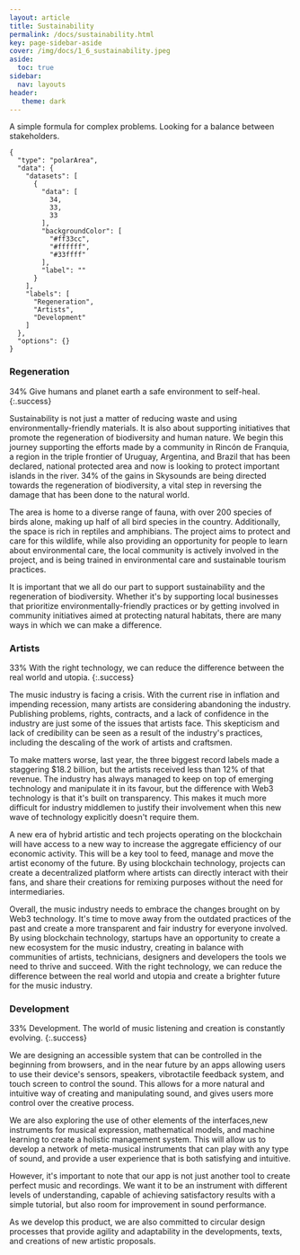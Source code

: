 ```yaml
---
layout: article
title: Sustainability
permalink: /docs/sustainability.html
key: page-sidebar-aside
cover: /img/docs/1_6_sustainability.jpeg
aside:
  toc: true
sidebar:
  nav: layouts
header:
   theme: dark
---
```

A simple formula for complex problems. Looking for a balance between stakeholders.  

```chart
{
  "type": "polarArea",
  "data": {
    "datasets": [
      {
        "data": [
          34,
          33,
          33
        ],
        "backgroundColor": [
          "#ff33cc",
          "#ffffff",
          "#33ffff"
        ],
        "label": ""
      }
    ],
    "labels": [
      "Regeneration",
      "Artists",
      "Development"
    ]
  },
  "options": {}
}
```
### Regeneration 
34% Give humans and planet earth a safe environment to self-heal.
{:.success} 

Sustainability is not just a matter of reducing waste and using environmentally-friendly materials. It is also about supporting initiatives that promote the regeneration of biodiversity and human nature. We begin this journey supporting the efforts made by a community in Rincón de Franquia, a region in the triple frontier of Uruguay, Argentina, and Brazil that has been declared, national protected area and now is looking to protect important islands in the river. 34% of the gains in Skysounds are being directed towards the regeneration of biodiversity, a vital step in reversing the damage that has been done to the natural world. 

The area is home to a diverse range of fauna, with over 200 species of birds alone, making up half of all bird species in the country. Additionally, the space is rich in reptiles and amphibians. The project aims to protect and care for this wildlife, while also providing an opportunity for people to learn about environmental care, the local community is actively involved in the project, and is being trained in environmental care and sustainable tourism practices. 

It is important that we all do our part to support sustainability and the regeneration of biodiversity. Whether it's by supporting local businesses that prioritize environmentally-friendly practices or by getting involved in community initiatives aimed at protecting natural habitats, there are many ways in which we can make a difference.

### Artists 

33% With the right technology, we can reduce the difference between the real world and utopia.
{:.success} 

The music industry is facing a crisis. With the current rise in inflation and impending recession, many artists are considering abandoning the industry. Publishing problems, rights, contracts, and a lack of confidence in the industry are just some of the issues that artists face. This skepticism and lack of credibility can be seen as a result of the industry's practices, including the descaling of the work of artists and craftsmen.

To make matters worse, last year, the three biggest record labels made a staggering $18.2 billion, but the artists received less than 12% of that revenue. The industry has always managed to keep on top of emerging technology and manipulate it in its favour, but the difference with Web3 technology is that it's built on transparency. This makes it much more difficult for industry middlemen to justify their involvement when this new wave of technology explicitly doesn't require them.

A new era of hybrid artistic and tech projects operating on the blockchain will have access to a new way to increase the aggregate efficiency of our economic activity. This will be a key tool to feed, manage and move the artist economy of the future. By using blockchain technology, projects can create a decentralized platform where artists can directly interact with their fans, and share their creations for remixing purposes without the need for intermediaries. 

Overall, the music industry needs to embrace the changes brought on by Web3 technology. It's time to move away from the outdated practices of the past and create a more transparent and fair industry for everyone involved. By using blockchain technology, startups have an opportunity to create a new ecosystem for the music industry, creating in balance with communities of artists, technicians, designers and developers the tools we need to thrive and succeed. With the right technology, we can reduce the difference between the real world and utopia and create a brighter future for the music industry.

### Development 

33% Development. The world of music listening and creation is constantly evolving. 
{:.success} 

We are designing an accessible system that can be controlled in the beginning from browsers, and in the near future by an apps allowing users to use their device's sensors, speakers, vibrotactile feedback system, and touch screen to control the sound. This allows for a more natural and intuitive way of creating and manipulating sound, and gives users more control over the creative process.

We are also exploring the use of other elements of the interfaces,new instruments for musical expression, mathematical models, and machine learning to create a holistic management system. This will allow us to develop a network of meta-musical instruments that can play with any type of sound, and provide a user experience that is both satisfying and intuitive.

However, it's important to note that our app is not just another tool to create perfect music and recordings. We want it to be an instrument with different levels of understanding, capable of achieving satisfactory results with a simple tutorial, but also room for improvement in sound performance. 

As we develop this product, we are also committed to circular design processes that provide agility and adaptability in the developments, texts, and creations of new artistic proposals. 
